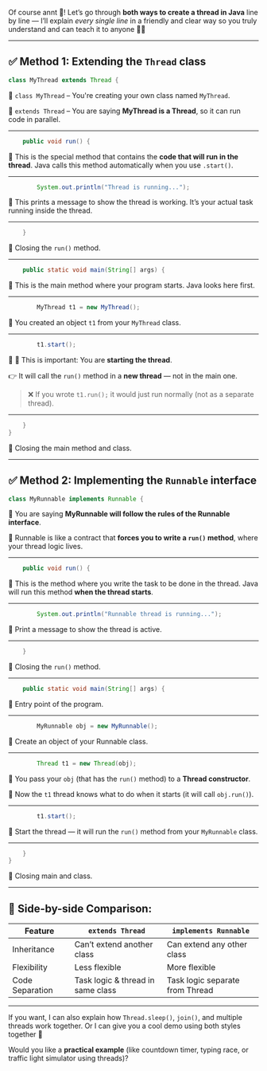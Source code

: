 Of course annt 💛! Let’s go through **both ways to create a thread in Java** line by line — I’ll explain *every single line* in a friendly and clear way so you truly understand and can teach it to anyone 👩‍🏫

---

## ✅ **Method 1: Extending the `Thread` class**

```java
class MyThread extends Thread {
```

🔸 `class MyThread` – You're creating your own class named `MyThread`.

🔸 `extends Thread` – You are saying **MyThread is a Thread**, so it can run code in parallel.

---

```java
    public void run() {
```

🔸 This is the special method that contains the **code that will run in the thread**.
Java calls this method automatically when you use `.start()`.

---

```java
        System.out.println("Thread is running...");
```

🔸 This prints a message to show the thread is working.
It’s your actual task running inside the thread.

---

```java
    }
```

🔸 Closing the `run()` method.

---

```java
    public static void main(String[] args) {
```

🔸 This is the main method where your program starts.
Java looks here first.

---

```java
        MyThread t1 = new MyThread();
```

🔸 You created an object `t1` from your `MyThread` class.

---

```java
        t1.start();
```

🔸 🚨 This is important: You are **starting the thread**.

👉 It will call the `run()` method in a **new thread** — not in the main one.

> ❌ If you wrote `t1.run();` it would just run normally (not as a separate thread).

---

```java
    }
}
```

🔸 Closing the main method and class.

---

## ✅ **Method 2: Implementing the `Runnable` interface**

```java
class MyRunnable implements Runnable {
```

🔸 You are saying **MyRunnable will follow the rules of the Runnable interface**.

🔸 Runnable is like a contract that **forces you to write a `run()` method**, where your thread logic lives.

---

```java
    public void run() {
```

🔸 This is the method where you write the task to be done in the thread.
Java will run this method **when the thread starts**.

---

```java
        System.out.println("Runnable thread is running...");
```

🔸 Print a message to show the thread is active.

---

```java
    }
```

🔸 Closing the `run()` method.

---

```java
    public static void main(String[] args) {
```

🔸 Entry point of the program.

---

```java
        MyRunnable obj = new MyRunnable();
```

🔸 Create an object of your Runnable class.

---

```java
        Thread t1 = new Thread(obj);
```

🔸 You pass your `obj` (that has the `run()` method) to a **Thread constructor**.

🔸 Now the `t1` thread knows what to do when it starts (it will call `obj.run()`).

---

```java
        t1.start();
```

🔸 Start the thread — it will run the `run()` method from your `MyRunnable` class.

---

```java
    }
}
```

🔸 Closing main and class.

---

## 👀 Side-by-side Comparison:

| Feature         | `extends Thread`                  | `implements Runnable`           |
| --------------- | --------------------------------- | ------------------------------- |
| Inheritance     | Can’t extend another class        | Can extend any other class      |
| Flexibility     | Less flexible                     | More flexible                   |
| Code Separation | Task logic & thread in same class | Task logic separate from Thread |

---

If you want, I can also explain how `Thread.sleep()`, `join()`, and multiple threads work together. Or I can give you a cool demo using both styles together 🚀

Would you like a **practical example** (like countdown timer, typing race, or traffic light simulator using threads)?



